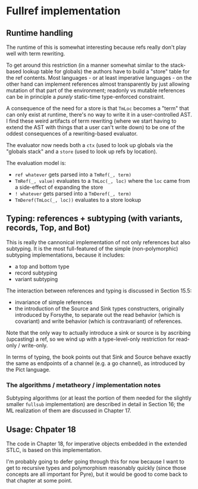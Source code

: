 # Fullref implementation

## Runtime handling

The runtime of this is somewhat interesting because refs really don't play well
with term rewriting.

To get around this restriction (in a manner somewhat similar to the stack-based
lookup table for globals) the authors have to build a "store" table for the
ref contents. Most languages - or at least imperative languages - on the other
hand can implement references almost transparently by just allowing mutation
of that part of the environment; readonly vs mutable references can be in
principle a *purely* static-time type-enforced constraint.

A consequence of the need for a store is that `TmLoc` becomes a "term" that
can only exist at runtime, there's no way to write it in a user-controlled AST.
I find these weird artifacts of term rewriting (where we start having to extend
the AST with things that a user can't write down) to be one of the oddest
consequences of a rewriting-based evaluator. 

The evaluator now needs both a `ctx` (used to look up globals via the
"globals stack" and a `store` (used to look up refs by location).

The evaluation model is:
- `ref whatever` gets parsed into a `TmRef(_, term)`
- `TmRef(_, value)` evaluates to a `TmLoc(_, loc)` where the
  `loc` came from a side-effect of expanding the store
- `! whatever` gets parsed into a `TmDeref(_, term)`
- `TmDeref(TmLoc(_, loc))` evaluates to a store lookup

## Typing: references + subtyping (with variants, records, Top, and Bot)

This is really the cannonical implementation of not only references but
also subtyping. It is the most full-featured of the simple (non-polymorphic)
subtyping implementations, because it includes:
- a top and bottom type
- record subtyping
- variant subtyping

The interaction between references and typing is discussed in Section 15.5:
- invariance of simple references
- the introduction of the Source and Sink types constructers, originally
  introduced by Forsythe, to separate out the read behavior (which is
  covariant) and write behavior (which is contravariant) of references.

Note that the only way to actually introduce a sink or source is by ascribing
(upcasting) a ref, so we wind up with a type-level-only restriction for
read-only / write-only.

In terms of typing, the book points out that Sink and Source behave exactly
the same as endpoints of a channel (e.g. a go channel), as introduced by the
Pict language.

### The algorithms / metatheory / implementation notes

Subtyping algorithms (or at least the portion of them needed for the
slightly smaller `fullsub` implementation) are described in detail in
Section 16; the ML realization of them are discussed in Chapter 17.

## Usage: Chpater 18

The code in Chapter 18, for imperative objects embedded in the extended
STLC, is based on this implementation.

I'm probably going to defer going through this for now because I want
to get to recursive types and polymorphism reasonably quickly (since those
concepts are all important for Pyre), but it would be good to come back to
that chapter at some point.
